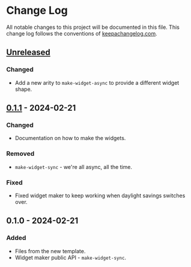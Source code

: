 # Change Log
All notable changes to this project will be documented in this file. This change log follows the conventions of [keepachangelog.com](http://keepachangelog.com/).

## [Unreleased]
### Changed
- Add a new arity to `make-widget-async` to provide a different widget shape.

## [0.1.1] - 2024-02-21
### Changed
- Documentation on how to make the widgets.

### Removed
- `make-widget-sync` - we're all async, all the time.

### Fixed
- Fixed widget maker to keep working when daylight savings switches over.

## 0.1.0 - 2024-02-21
### Added
- Files from the new template.
- Widget maker public API - `make-widget-sync`.

[Unreleased]: https://sourcehost.site/your-name/castor/compare/0.1.1...HEAD
[0.1.1]: https://sourcehost.site/your-name/castor/compare/0.1.0...0.1.1
